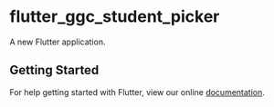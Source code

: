 # flutter_ggc_student_picker

A new Flutter application.

## Getting Started

For help getting started with Flutter, view our online
[documentation](https://flutter.io/).
